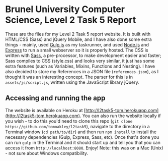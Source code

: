 # Brunel University Computer Science, Level 2 Task 5 Report

These are the files for my Level 2 Task 5 report website. It is built with HTML/CSS (Sass) and jQuery Mobile, and I have also done some extra things - mainly, used [Gulp.js](http://gulpjs.com) as my taskrunner, and used [Node.js](http://nodejs.org) and [Express](http://expressjs.com) to run a small webserver so it is properly hosted. The CSS is written with [Sass](http://sass-lang.com), a pre-processor, to make development easier and faster; Sass compiles to CSS (style.css) and looks very similar, it just has some extra features (such as Variables, Mixins, Functions and Nesting). I have also decided to store my References in a JSON file (`references.json`), as I thought it was an interesting concept. The parser for this is in `assets/js/script.js`, written using the JavaScript library jQuery.

## Accessing and running the app
The website is available on Heroku at [http://l2task5-tom.herokuapp.com](http://l2task5-tom.herokuapp.com). You can also run the website locally if you wish - to do this you'd need to clone this repo (`git clone https://github.com/tomoakley/l2task5`), navigate to the directory in a Terminal window (`cd path/to/dir`) and then run `npm install` to install the necessary dependencies (Gulp, Express, Sass, etc). Once that's done you can run `gulp` in the Terminal and it should start up and tell you that you can access it from `http://localhost:8080`. Enjoy! Note: this was on a Mac (Unix) - not sure about Windows compatibility.
